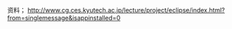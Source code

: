 
资料；
http://www.cg.ces.kyutech.ac.jp/lecture/project/eclipse/index.html?from=singlemessage&isappinstalled=0
